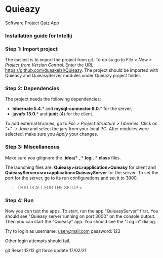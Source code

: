 # Quieazy
Software Project Quiz App

### Installation guide for Intellij

### Step 1: Import project
The easiest is to import the project from git. To do so go to 
_File > New > Project from Version Control_. Enter the URL: https://github.com/duaakelzi/Quieazy. The project should be imported with Quieasy and QuieasyServer modules under Quieazy project folder.

### Step 2: Dependencies
The project needs the following dependencies: 
- **hibernate 5.4.*** and **mysql-connector 8.0.*** for the server,
- **javafx 15.0.*** and **junit** (4) for the client.

To add external libraries, go to _File > Project Structure > Libraries_. Click on _"+" -> Java_ and select the jars from your local PC. After modules were selected, make sure you _Apply_ your changes.

### Step 3: Miscellaneous
Make sure you gitignore the **.idea/*** ,  ***.log** ,   ***.class** files.

The launching files are: **Quieasy>src>application>Quieasy** for client and **QuieasyServer>src>application>QuieasyServer** for the server. To set the port for the server, go to its run configurations and set it to 3000.


> THAT IS ALL FOR THE SETUP <

### Step 4: Run
Now you can test the apps. To start, run the app "QuieasyServer" first. You should see "Quieasy server running on port 3000" on the console output. Then you can start the "Quieasy" app. You should see the "Log in" dialog.


Try to login as username: user@mail.com
                           password: 123

Other login attempts should fail.


git Reset 12/12
git force update 17/02/21
